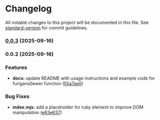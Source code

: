 # Changelog

All notable changes to this project will be documented in this file. See [standard-version](https://github.com/conventional-changelog/standard-version) for commit guidelines.

### [0.0.3](https://github.com/snomiao/furigana-sewer/compare/v0.0.2...v0.0.3) (2025-09-16)

### 0.0.2 (2025-09-16)


### Features

* **docs:** update README with usage instructions and example code for furiganaSewer function ([55a7ae0](https://github.com/snomiao/furigana-sewer/commit/55a7ae0ba05d8852986e2741f86238ecdd1852a6))


### Bug Fixes

* **index.mjs:** add a placeholder for ruby element to improve DOM manipulation ([e63e637](https://github.com/snomiao/furigana-sewer/commit/e63e637b41d64a939307ecb0a473fa2fb506a976))
